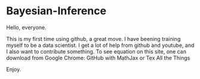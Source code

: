 # Bayesian-Inference


Hello, everyone.



This is my first time using github, a great move.
I have beening training myself to be a data scientist. I get a lot of help from github and youtube, and I also want to contribute something.
To see equation on this site, one can download from Google Chrome: GitHub with MathJax or Tex All the Things

Enjoy.
